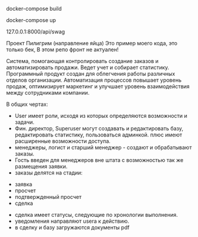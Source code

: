 docker-compose build

docker-compose up

127.0.0.1:8000/api/swag

Проект Пилигрим (направление яйца) 
Это пример моего кода, это только бек,
В этом репо фронт не актуален!

Система, помогающая контролировать создание заказов и автоматизировать продажи. Ведет учет и собирает статистику.
Программный продукт создан для облегчения работы различных отделов организации. Автоматизация процессов повышает уровень продаж, оптимизирует маркетинг и улучшает уровень взаимодействия между сотрудниками компании.

В общих чертах:
* User имеет роли, исходя из которых определяются возможности и задачи.
* Фин. директор, Superuser могут создавать и редактировать базу, редактировать статистику, пользоваться админкой. плюс имеют расширенные возможности доступа.
* менеджеры, логист и старший менеджер - создают и обрабатывают заказы.
* Гость введен для менеджеров вне штата с возможностью так же размещения заявки.
* заказы делятся на стадии: 
- заявка
- просчет
- подтвержденный просчет
- сделка
* сделка имеет статусы, следующие по хронологии выполнения.
* уведомления направляют usera к действию.
* в сделку и базу загружаются документы pdf


